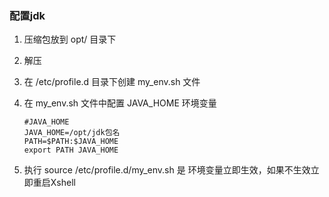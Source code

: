 ### 配置jdk

1. 压缩包放到 opt/ 目录下

2. 解压

3. 在 /etc/profile.d 目录下创建 my_env.sh 文件

4. 在 my_env.sh 文件中配置 JAVA_HOME 环境变量

   ```
   #JAVA_HOME
   JAVA_HOME=/opt/jdk包名
   PATH=$PATH:$JAVA_HOME
   export PATH JAVA_HOME
   ```

5. 执行 source  /etc/profile.d/my_env.sh 是 环境变量立即生效，如果不生效立即重启Xshell


